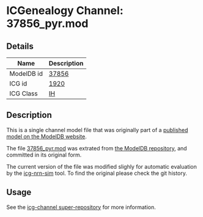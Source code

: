 # ICGenealogy Channel: 37856\_pyr.mod

## Details

Name | Description
---- | -----------
ModelDB id | [37856](http://senselab.med.yale.edu/ModelDB/ShowModel.cshtml?model=37856)
ICG id | [1920](http://icg.neurotheory.ox.ac.uk/channels/4/1920)
ICG Class | [IH](http://icg.neurotheory.ox.ac.uk/channels/4)

## Description

This is a single channel model file that was originally part of a [published model on the ModelDB website](http://senselab.med.yale.edu/ModelDB/ShowModel.cshtml?model=37856).


The file [37856\_pyr.mod](37856_pyr.mod) was extrated from [the ModelDB repository](http://senselab.med.yale.edu/ModelDB/ShowModel.cshtml?model=37856), and committed in its original form.

The current version of the file was modified slighly for automatic evaluation by the [icg-nrn-sim](https://github.com/icgenealogy/icg-nrn-sim) tool. To find the original please check the git history.


## Usage

See the [icg-channel super-repository](https://github.com/icgenealogy/icg-channels) for more information.